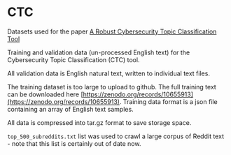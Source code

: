 # CTC

Datasets used for the paper [A Robust Cybersecurity Topic Classification Tool](https://arxiv.org/abs/2109.02473)

Training and validation data (un-processed English text) for the Cybersecurity Topic Classification (CTC) tool.

All validation data is English natural text, written to individual text files.

The training dataset is too large to upload to github. The full training text can be downloaded here [https://zenodo.org/records/10655913](https://zenodo.org/records/10655913). Training data format is a json file containing an array of English text samples.

All data is compressed into tar.gz format to save storage space.

`top_500_subreddits.txt` list was used to crawl a large corpus of Reddit text - note that this list is certainly out of date now. 
